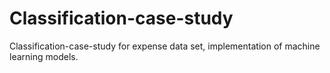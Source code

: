 # Classification-case-study
Classification-case-study for expense data set, 
implementation of machine learning models.
